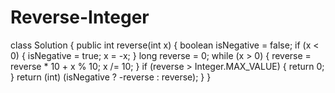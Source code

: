 # Reverse-Integer
class Solution {
    public int reverse(int x) {
        boolean isNegative = false;
        if (x < 0) {
            isNegative = true;
            x = -x;
        }
        long reverse = 0;
        while (x > 0) {
            reverse = reverse * 10 + x % 10;
            x /= 10;
        }
        if (reverse > Integer.MAX_VALUE) {
            return 0;
        }
        return (int) (isNegative ? -reverse : reverse);
    }
}
